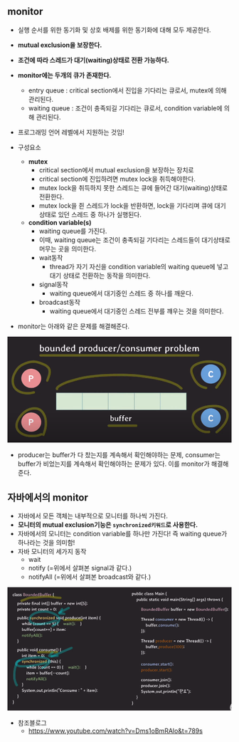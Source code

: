 ## monitor
- 실행 순서를 위한 동기화 및 상호 배제를 위한 동기화에 대해 모두 제공한다.
- **mutual exclusion을 보장한다.**
- **조건에 따라 스레드가 대기(waiting)상태로 전환 가능하다.**
- **monitor에는 두개의 큐가 존재한다.**
  - entry queue : critical section에서 진입을 기다리는 큐로서, mutex에 의해 관리된다.
  - waiting queue : 조건이 충족되길 기다리는 큐로서, condition variable에 의해 관리된다.
- 프로그래밍 언어 레벨에서 지원하는 것임!

- 구성요소
  - **mutex**
    - critical section에서 mutual exclusion을 보장하는 장치로 
    - critical section에 진입하려면 mutex lock을 취득해야한다.
    - mutex lock을 취득하지 못한 스레드는 큐에 들어간 대기(waiting)상태로 전환한다.
    - mutex lock을 쥔 스레드가 lock을 반환하면, lock을 기다리며 큐에 대기 상태로 있던 스레드 중 하나가 실행된다.
  - **condition variable(s)**
    - waiting queue를 가진다.
    - 이때, waiting queue는 조건이 충족되길 기다리는 스레드들이 대기상태로 머무는 곳을 의미한다.
    - wait동작
      - thread가 자기 자신을 condition variable의 waiting queue에 넣고 대기 상태로 전환하는 동작을 의미한다.
    - signal동작
      - waiting queue에서 대기중인 스레드 중 하나를 깨운다.
    - broadcast동작
      - waiting queue에서 대기중인 스레드 전부를 꺠우는 것을 의미한다.

- monitor는 아래와 같은 문제를 해결해준다.

<img src="../image/producer-consumer.png">

- producer는 buffer가 다 찼는지를 계속해서 확인해야하는 문제, consumer는 buffer가 비었는지를 계속해서 확인해야하는 문제가 있다. 이를 monitor가 해결해준다.

## 자바에서의 monitor
- 자바에서 모든 객체는 내부적으로 모니터를 하나씩 가진다.
- **모니터의 mutual exclusion기능은 `synchronized키워드`로 사용한다.**
- 자바에서의 모니터는 condition variable를 하나만 가진다! 즉 waiting queue가 하나라는 것을 의미함!
- 자바 모니터의 세가지 동작
  - wait
  - notify (=위에서 살펴본 signal과 같다.)
  - notifyAll (=위에서 살펴본 broadcast와 같다.)

<img src="../image/producer-consumer-java.PNG">

- 참조블로그
  - https://www.youtube.com/watch?v=Dms1oBmRAlo&t=789s